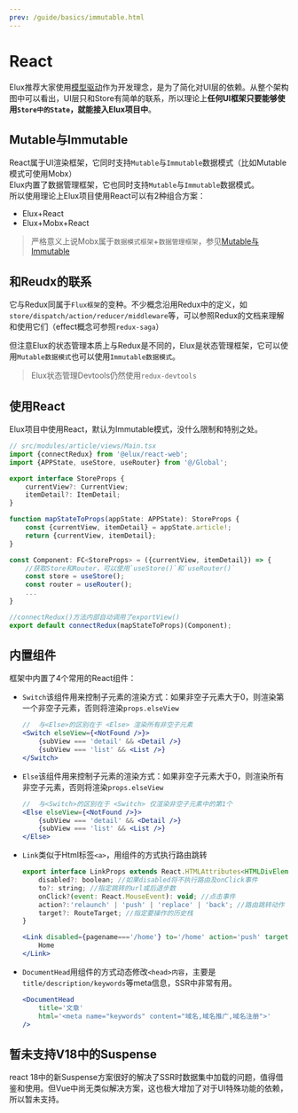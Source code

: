 ```yaml
---
prev: /guide/basics/immutable.html
---
```


# React

Elux推荐大家使用[模型驱动](/designed/model-driven.html)作为开发理念，是为了简化对UI层的依赖。从整个架构图中可以看出，UI层只和Store有简单的联系，所以理论上**任何UI框架只要能够使用`Store中的State`，就能接入Elux项目中**。

## Mutable与Immutable

React属于UI渲染框架，它同时支持`Mutable`与`Immutable`数据模式（比如Mutable模式可使用Mobx）  
Elux内置了数据管理框架，它也同时支持`Mutable`与`Immutable`数据模式。  
所以使用理论上Elux项目使用React可以有2种组合方案：

- Elux+React
- Elux+Mobx+React

> 严格意义上说Mobx属于`数据模式框架`+`数据管理框架`，参见[Mutable与Immutable](/guide/basics/immutable.html)

## 和Reudx的联系

它与Redux同属于`Flux框架`的变种。不少概念沿用Redux中的定义，如`store/dispatch/action/reducer/middleware`等，可以参照Redux的文档来理解和使用它们（effect概念可参照`redux-saga`）

但注意Elux的状态管理本质上与Redux是不同的，Elux是状态管理框架，它可以使用`Mutable数据模式`也可以使用`Immutable数据模式`。

> Elux状态管理Devtools仍然使用`redux-devtools`

## 使用React

Elux项目中使用React，默认为Immutable模式，没什么限制和特别之处。

```ts
// src/modules/article/views/Main.tsx
import {connectRedux} from '@elux/react-web';
import {APPState, useStore, useRouter} from '@/Global';

export interface StoreProps {
    currentView?: CurrentView;
    itemDetail?: ItemDetail;
}

function mapStateToProps(appState: APPState): StoreProps {
    const {currentView, itemDetail} = appState.article!;
    return {currentView, itemDetail};
}

const Component: FC<StoreProps> = ({currentView, itemDetail}) => {
    //获取Store和Router，可以使用`useStore()`和`useRouter()`
    const store = useStore();
    const router = useRouter();
    ...
}

//connectRedux()方法内部自动调用了exportView()
export default connectRedux(mapStateToProps)(Component);
```

## 内置组件

框架中内置了4个常用的React组件：

- `Switch`该组件用来控制子元素的渲染方式：如果非空子元素大于0，则渲染第一个非空子元素，否则将渲染`props.elseView`

    ```jsx
    //  与<Else>的区别在于 <Else> 渲染所有非空子元素
    <Switch elseView={<NotFound />}>
        {subView === 'detail' && <Detail />}
        {subView === 'list' && <List />}
    </Switch>
     ```

- `Else`该组件用来控制子元素的渲染方式：如果非空子元素大于0，则渲染所有非空子元素，否则将渲染`props.elseView`

    ```jsx
    //  与<Switch>的区别在于 <Switch> 仅渲染非空子元素中的第1个
    <Else elseView={<NotFound />}>
        {subView === 'detail' && <Detail />}
        {subView === 'list' && <List />}
    </Else>
     ```

- `Link`类似于Html标签`<a>`，用组件的方式执行路由跳转

    ```jsx
    export interface LinkProps extends React.HTMLAttributes<HTMLDivElement> {
        disabled?: boolean; //如果disabled将不执行路由及onClick事件
        to?: string; //指定跳转的url或后退步数
        onClick?(event: React.MouseEvent): void; //点击事件
        action?:'relaunch' | 'push' | 'replace' | 'back'; //路由跳转动作
        target?: RouteTarget; //指定要操作的历史栈
    }

    <Link disabled={pagename==='/home'} to='/home' action='push' target='window'>
        Home
    </Link>
    ```

- `DocumentHead`用组件的方式动态修改`<head>内容`，主要是`title/description/keywords`等meta信息，SSR中非常有用。

    ```jsx
    <DocumentHead
        title='文章'
        html='<meta name="keywords" content="域名,域名推广,域名注册">'
    />
    ```
  
## 暂未支持V18中的Suspense

react 18中的新Suspense方案很好的解决了SSR时数据集中加载的问题，值得借鉴和使用。但Vue中尚无类似解决方案，这也极大增加了对于UI特殊功能的依赖，所以暂未支持。
